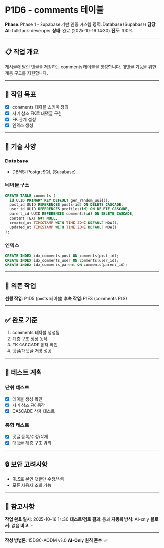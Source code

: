 # P1D6 - comments 테이블

**Phase**: Phase 1 - Supabase 기반 인증 시스템
**영역**: Database (Supabase)
**담당 AI**: fullstack-developer
**상태**: 완료 (2025-10-16 14:30)
**진도**: 100%

---

## 📋 작업 개요

게시글에 달린 댓글을 저장하는 comments 테이블을 생성합니다. 대댓글 기능을 위한 계층 구조를 지원합니다.

---

## 🎯 작업 목표

- [x] comments 테이블 스키마 정의
- [x] 자기 참조 FK로 대댓글 구현
- [x] FK 관계 설정
- [x] 인덱스 생성

---

## 📐 기술 사양

### Database
- DBMS: PostgreSQL (Supabase)

### 테이블 구조
```sql
CREATE TABLE comments (
  id UUID PRIMARY KEY DEFAULT gen_random_uuid(),
  post_id UUID REFERENCES posts(id) ON DELETE CASCADE,
  user_id UUID REFERENCES profiles(id) ON DELETE CASCADE,
  parent_id UUID REFERENCES comments(id) ON DELETE CASCADE,
  content TEXT NOT NULL,
  created_at TIMESTAMP WITH TIME ZONE DEFAULT NOW(),
  updated_at TIMESTAMP WITH TIME ZONE DEFAULT NOW()
);
```

### 인덱스
```sql
CREATE INDEX idx_comments_post ON comments(post_id);
CREATE INDEX idx_comments_user ON comments(user_id);
CREATE INDEX idx_comments_parent ON comments(parent_id);
```

---

## 🔗 의존 작업

**선행 작업**: P1D5 (posts 테이블)
**후속 작업**: P1E3 (comments RLS)

---

## ✅ 완료 기준

1. comments 테이블 생성됨
2. 계층 구조 정상 동작
3. FK CASCADE 동작 확인
4. 댓글/대댓글 저장 성공

---

## 📝 테스트 계획

### 단위 테스트
- [x] 테이블 생성 확인
- [x] 자기 참조 FK 동작
- [x] CASCADE 삭제 테스트

### 통합 테스트
- [x] 댓글 등록/수정/삭제
- [x] 대댓글 계층 구조 쿼리

---

## 🔒 보안 고려사항

- RLS로 본인 댓글만 수정/삭제
- 모든 사용자 조회 가능

---

## 📌 참고사항

**작업 완료 일시**: 2025-10-16 14:30
**테스트/검토 결과**: 통과
**자동화 방식**: AI-only
**블로커**: 없음
**비고**: -

---

**작성 방법론**: 15DGC-AODM v3.0
**AI-Only 원칙 준수**: ✅

